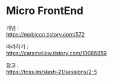 # Micro FrontEnd

개념 : \
https://mobicon.tistory.com/572

따라하기 : \
https://caramellow.tistory.com/10086859

참고 : \
https://toss.im/slash-21/sessions/2-5
